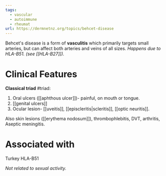 ```yaml
---
tags:
  - vascular
  - autoimmune
  - rheumat
url: https://dermnetnz.org/topics/behcet-disease
---
```

Behcet's disease is a form of **vasculitis** which primarily targets small arteries, but can affect both arteries and veins of all sizes.
*Happens due to HLA-B51. (see [[HLA-B27]]).* 
# Clinical Features
**Classical triad** #triad: 
1. Oral ulcers ([[aphthous ulcer]])- painful, on mouth or tongue. 
2. [[genital ulcers]]
3. Ocular lesion- [[uveitis]], [[episcleritis|scleritis]], [[optic neuritis]]. 

Also skin lesions ([[erythema nodosum]]), thrombophlebitis, DVT, arthritis, Aseptic meningitis.
# Associated with
Turkey
HLA-B51

*Not related to sexual activity.*